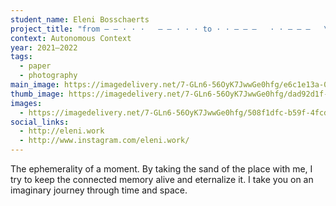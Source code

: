 ```yaml
---
student_name: Eleni Bosschaerts
project_title: "from — — · · ·   — — · · · to · · — — —   · · — — —   \t"
context: Autonomous Context
year: 2021—2022
tags:
  - paper
  - photography
main_image: https://imagedelivery.net/7-GLn6-56OyK7JwwGe0hfg/e6c1e13a-0ef3-4ed9-1b09-78b366469000
thumb_image: https://imagedelivery.net/7-GLn6-56OyK7JwwGe0hfg/dad92d1f-b86c-4ae9-f68d-bf58728b5c00
images:
  - https://imagedelivery.net/7-GLn6-56OyK7JwwGe0hfg/508f1dfc-b59f-4fcd-404f-774174e21600
social_links:
  - http://eleni.work
  - http://www.instagram.com/eleni.work/
---
```


The ephemerality of a moment. By taking the sand of the place with me, I try to keep the connected memory alive and eternalize it. I take you on an imaginary journey through time and space.
